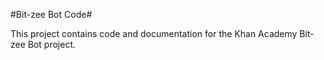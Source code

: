#Bit-zee Bot Code#

This project contains code and documentation for the Khan Academy Bit-zee Bot project.


